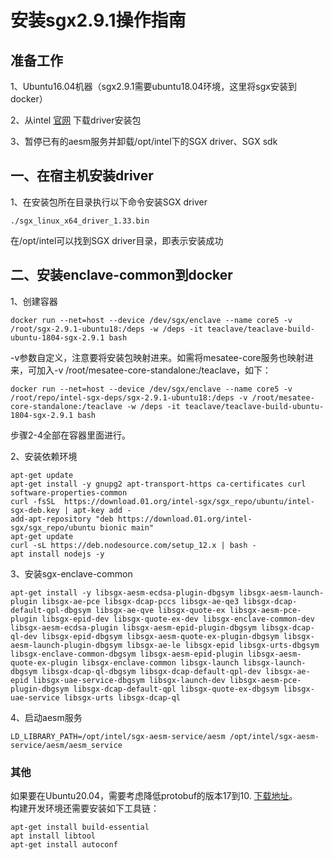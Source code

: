 # 安装sgx2.9.1操作指南

## 准备工作

1、Ubuntu16.04机器（sgx2.9.1需要ubuntu18.04环境，这里将sgx安装到docker）

2、从intel [官网](https://download.01.org/intel-sgx/sgx-linux/2.9.1/distro/ubuntu18.04-server/) 下载driver安装包

3、暂停已有的aesm服务并卸载/opt/intel下的SGX driver、SGX sdk


## 一、在宿主机安装driver

1、在安装包所在目录执行以下命令安装SGX driver

```
./sgx_linux_x64_driver_1.33.bin
```

在/opt/intel可以找到SGX driver目录，即表示安装成功


## 二、安装enclave-common到docker

1、创建容器

```
docker run --net=host --device /dev/sgx/enclave --name core5 -v /root/sgx-2.9.1-ubuntu18:/deps -w /deps -it teaclave/teaclave-build-ubuntu-1804-sgx-2.9.1 bash
```

-v参数自定义，注意要将安装包映射进来。如需将mesatee-core服务也映射进来，可加入-v /root/mesatee-core-standalone:/teaclave，如下：

```
docker run --net=host --device /dev/sgx/enclave --name core5 -v /root/repo/intel-sgx-deps/sgx-2.9.1-ubuntu18:/deps -v /root/mesatee-core-standalone:/teaclave -w /deps -it teaclave/teaclave-build-ubuntu-1804-sgx-2.9.1 bash
```

步骤2-4全部在容器里面进行。

2、安装依赖环境

```
apt-get update
apt-get install -y gnupg2 apt-transport-https ca-certificates curl software-properties-common
curl -fsSL  https://download.01.org/intel-sgx/sgx_repo/ubuntu/intel-sgx-deb.key | apt-key add -
add-apt-repository "deb https://download.01.org/intel-sgx/sgx_repo/ubuntu bionic main"
apt-get update
curl -sL https://deb.nodesource.com/setup_12.x | bash -
apt install nodejs -y
```

3、安装sgx-enclave-common

```
apt-get install -y libsgx-aesm-ecdsa-plugin-dbgsym libsgx-aesm-launch-plugin libsgx-ae-pce libsgx-dcap-pccs libsgx-ae-qe3 libsgx-dcap-default-qpl-dbgsym libsgx-ae-qve libsgx-quote-ex libsgx-aesm-pce-plugin libsgx-epid-dev libsgx-quote-ex-dev libsgx-enclave-common-dev libsgx-aesm-ecdsa-plugin libsgx-aesm-epid-plugin-dbgsym libsgx-dcap-ql-dev libsgx-epid-dbgsym libsgx-aesm-quote-ex-plugin-dbgsym libsgx-aesm-launch-plugin-dbgsym libsgx-ae-le libsgx-epid libsgx-urts-dbgsym libsgx-enclave-common-dbgsym libsgx-aesm-epid-plugin libsgx-aesm-quote-ex-plugin libsgx-enclave-common libsgx-launch libsgx-launch-dbgsym libsgx-dcap-ql-dbgsym libsgx-dcap-default-qpl-dev libsgx-ae-epid libsgx-uae-service-dbgsym libsgx-launch-dev libsgx-aesm-pce-plugin-dbgsym libsgx-dcap-default-qpl libsgx-quote-ex-dbgsym libsgx-uae-service libsgx-urts libsgx-dcap-ql
```

4、启动aesm服务

```
LD_LIBRARY_PATH=/opt/intel/sgx-aesm-service/aesm /opt/intel/sgx-aesm-service/aesm/aesm_service
```

### 其他
如果要在Ubuntu20.04，需要考虑降低protobuf的版本17到10.  [下载地址](https://debian.pkgs.org/9/debian-main-amd64/libprotobuf10_3.0.0-9_amd64.deb.html)。   
构建开发环境还需要安装如下工具链：
```
apt-get install build-essential
apt install libtool
apt-get install autoconf
```
